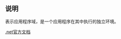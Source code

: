 ## 说明
表示应用程序域，是一个应用程序在其中执行的独立环境。


[.net官方文档](https://docs.microsoft.com/zh-cn/dotnet/api/system.appdomain?view=net-6.0)
